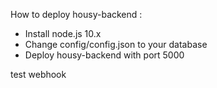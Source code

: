 How to deploy housy-backend :
- Install node.js 10.x
- Change config/config.json to your database
- Deploy housy-backend with port 5000

test webhook
